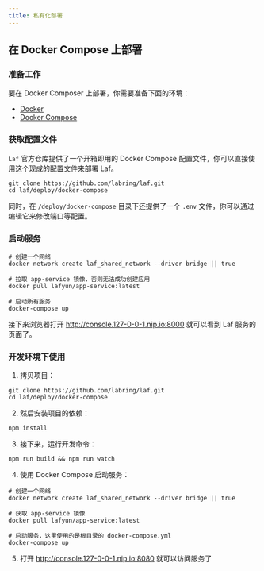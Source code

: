```yaml
---
title: 私有化部署
---
```


## 在 Docker Compose 上部署

### 准备工作

要在 Docker Composer 上部署，你需要准备下面的环境：

- [Docker](https://docs.docker.com/engine/install/)
- [Docker Compose](https://docs.docker.com/compose/install/)

### 获取配置文件

`Laf` 官方仓库提供了一个开箱即用的 Docker Compose 配置文件，你可以直接使用这个现成的配置文件来部署 Laf。

```shell
git clone https://github.com/labring/laf.git
cd laf/deploy/docker-compose
```

同时，在 `/deploy/docker-compose` 目录下还提供了一个 `.env` 文件，你可以通过编辑它来修改端口等配置。

### 启动服务

```shell
# 创建一个网络
docker network create laf_shared_network --driver bridge || true

# 拉取 app-service 镜像，否则无法成功创建应用
docker pull lafyun/app-service:latest

# 启动所有服务
docker-compose up

```

接下来浏览器打开 http://console.127-0-0-1.nip.io:8000 就可以看到 Laf 服务的页面了。

### 开发环境下使用

1.  拷贝项目：

```shell
git clone https://github.com/labring/laf.git
cd laf/deploy/docker-compose
```

2.  然后安装项目的依赖：

```shell
npm install
```

3.  接下来，运行开发命令：

```shell
npm run build && npm run watch
```

4.  使用 Docker Compose 启动服务：

```shell
# 创建一个网络
docker network create laf_shared_network --driver bridge || true

# 获取 app-service 镜像
docker pull lafyun/app-service:latest

# 启动服务，这里使用的是根目录的 docker-compose.yml
docker-compose up
```

5.  打开 http://console.127-0-0-1.nip.io:8080 就可以访问服务了
